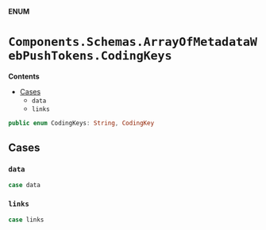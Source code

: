 **ENUM**

# `Components.Schemas.ArrayOfMetadataWebPushTokens.CodingKeys`

**Contents**

- [Cases](#cases)
  - `data`
  - `links`

```swift
public enum CodingKeys: String, CodingKey
```

## Cases
### `data`

```swift
case data
```

### `links`

```swift
case links
```
